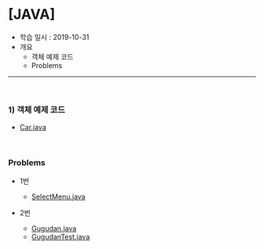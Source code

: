 # [JAVA]

- 학습 일시 : 2019-10-31
- 개요
  - 객체 예제 코드
  - Problems

---
<br>

### 1) 객체 예제 코드

- [Car.java](https://github.com/yjcho913/TIL/blob/master/JAVA/com/scsa/JAVA20191031/Car.java)

<br>


### Problems

- 1번
  - [SelectMenu.java](https://github.com/yjcho913/TIL/blob/master/JAVA/com/scsa/JAVA20191030/SelectMenu.java)

- 2번
  - [Gugudan.java](https://github.com/yjcho913/TIL/blob/master/JAVA/com/scsa/JAVA20191030/Gugudan.java)
  - [GugudanTest.java](https://github.com/yjcho913/TIL/blob/master/JAVA/com/scsa/JAVA20191030/GugudanTest.java)

